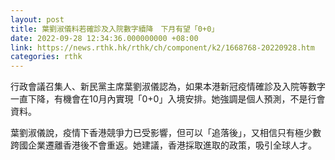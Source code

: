 ```yaml
---
layout: post
title: 葉劉淑儀料若確診及入院數字續降　下月有望「0+0」
date: 2022-09-28 12:34:36.000000000 +08:00
link: https://news.rthk.hk/rthk/ch/component/k2/1668768-20220928.htm
categories: rthk
---
```


行政會議召集人、新民黨主席葉劉淑儀認為，如果本港新冠疫情確診及入院等數字一直下降，有機會在10月內實現「0+0」入境安排。她強調是個人預測，不是行會資料。

葉劉淑儀說，疫情下香港競爭力已受影響，但可以「追落後」，又相信只有極少數跨國企業遷離香港後不會重返。她建議，香港採取進取的政策，吸引全球人才。
